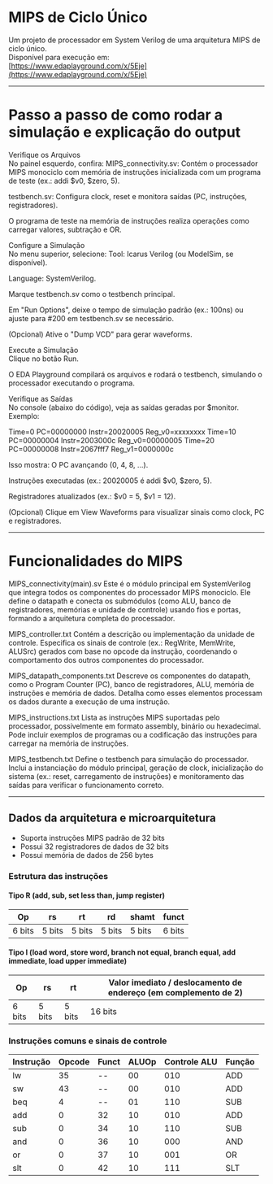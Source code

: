 # MIPS de Ciclo Único

Um projeto de processador em System Verilog de uma arquitetura MIPS de ciclo único.  
Disponível para execução em:  
[https://www.edaplayground.com/x/5Eje](https://www.edaplayground.com/x/5Eje)

---
# Passo a passo de como rodar a simulação e explicação do output
Verifique os Arquivos  
No painel esquerdo, confira:
MIPS_connectivity.sv: Contém o processador MIPS monociclo com memória de instruções inicializada com um programa de teste (ex.: addi $v0, $zero, 5).

testbench.sv: Configura clock, reset e monitora saídas (PC, instruções, registradores).

O programa de teste na memória de instruções realiza operações como carregar valores, subtração e OR.

Configure a Simulação  
No menu superior, selecione:
Tool: Icarus Verilog (ou ModelSim, se disponível).

Language: SystemVerilog.

Marque testbench.sv como o testbench principal.

Em "Run Options", deixe o tempo de simulação padrão (ex.: 100ns) ou ajuste para #200 em testbench.sv se necessário.

(Opcional) Ative o "Dump VCD" para gerar waveforms.

Execute a Simulação  
Clique no botão Run.  

O EDA Playground compilará os arquivos e rodará o testbench, simulando o processador executando o programa.

Verifique as Saídas  
No console (abaixo do código), veja as saídas geradas por $monitor. Exemplo:

Time=0   PC=00000000 Instr=20020005 Reg_v0=xxxxxxxx
Time=10  PC=00000004 Instr=2003000c Reg_v0=00000005
Time=20  PC=00000008 Instr=2067fff7 Reg_v1=0000000c

Isso mostra:
O PC avançando (0, 4, 8, ...).

Instruções executadas (ex.: 20020005 é addi $v0, $zero, 5).

Registradores atualizados (ex.: $v0 = 5, $v1 = 12).

(Opcional) Clique em View Waveforms para visualizar sinais como clock, PC e registradores.



---

# Funcionalidades do MIPS

MIPS_connectivity(main).sv
Este é o módulo principal em SystemVerilog que integra todos os componentes do processador MIPS monociclo. Ele define o datapath e conecta os submódulos (como ALU, banco de registradores, memórias e unidade de controle) usando fios e portas, formando a arquitetura completa do processador.

MIPS_controller.txt
Contém a descrição ou implementação da unidade de controle. Especifica os sinais de controle (ex.: RegWrite, MemWrite, ALUSrc) gerados com base no opcode da instrução, coordenando o comportamento dos outros componentes do processador.

MIPS_datapath_components.txt
Descreve os componentes do datapath, como o Program Counter (PC), banco de registradores, ALU, memória de instruções e memória de dados. Detalha como esses elementos processam os dados durante a execução de uma instrução.

MIPS_instructions.txt
Lista as instruções MIPS suportadas pelo processador, possivelmente em formato assembly, binário ou hexadecimal. Pode incluir exemplos de programas ou a codificação das instruções para carregar na memória de instruções.

MIPS_testbench.txt
Define o testbench para simulação do processador. Inclui a instanciação do módulo principal, geração de clock, inicialização do sistema (ex.: reset, carregamento de instruções) e monitoramento das saídas para verificar o funcionamento correto.

---

## Dados da arquitetura e microarquitetura

- Suporta instruções MIPS padrão de 32 bits
- Possui 32 registradores de dados de 32 bits
- Possui memória de dados de 256 bytes

### Estrutura das instruções

#### Tipo R (add, sub, set less than, jump register)
| Op     | rs     | rt     | rd     | shamt  | funct  |
|--------|--------|--------|--------|--------|--------|
| 6 bits | 5 bits | 5 bits | 5 bits | 5 bits | 6 bits |

#### Tipo I (load word, store word, branch not equal, branch equal, add immediate, load upper immediate)
| Op     | rs     | rt     | Valor imediato / deslocamento de endereço (em complemento de 2) |
|--------|--------|--------|---------------------------------------------------------------|
| 6 bits | 5 bits | 5 bits | 16 bits                                                       |

### Instruções comuns e sinais de controle

| Instrução | Opcode | Funct | ALUOp | Controle ALU | Função |
|-----------|--------|-------|-------|--------------|--------|
| lw        | 35     | --    | 00    | 010          | ADD    |
| sw        | 43     | --    | 00    | 010          | ADD    |
| beq       | 4      | --    | 01    | 110          | SUB    |
| add       | 0      | 32    | 10    | 010          | ADD    |
| sub       | 0      | 34    | 10    | 110          | SUB    |
| and       | 0      | 36    | 10    | 000          | AND    |
| or        | 0      | 37    | 10    | 001          | OR     |
| slt       | 0      | 42    | 10    | 111          | SLT    |
